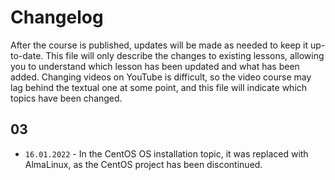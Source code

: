 # Changelog

After the course is published, updates will be made as needed to keep it up-to-date. This file will only describe the changes to existing lessons, allowing you to understand which lesson has been updated and what has been added. Changing videos on YouTube is difficult, so the video course may lag behind the textual one at some point, and this file will indicate which topics have been changed.

## 03

- ``` 16.01.2022 ``` - In the CentOS OS installation topic, it was replaced with AlmaLinux, as the CentOS project has been discontinued.